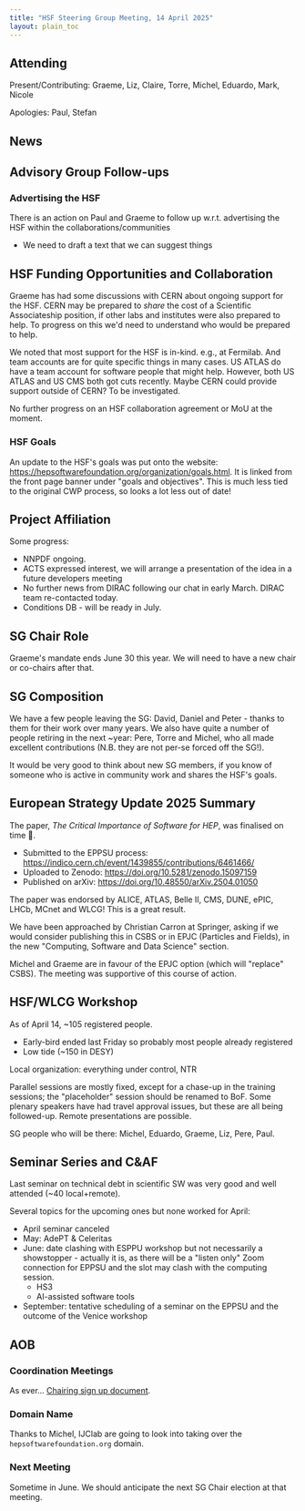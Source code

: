 ```yaml
---
title: "HSF Steering Group Meeting, 14 April 2025"
layout: plain_toc
---
```


## Attending

Present/Contributing: Graeme, Liz, Claire, Torre, Michel, Eduardo, Mark, Nicole

Apologies: Paul, Stefan

## News

## Advisory Group Follow-ups

### Advertising the HSF

There is an action on Paul and Graeme to follow up w.r.t. advertising the HSF within the collaborations/communities

- We need to draft a text that we can suggest things

## HSF Funding Opportunities and Collaboration

Graeme has had some discussions with CERN about ongoing support for the HSF. CERN may be prepared to *share* the cost of a Scientific Associateship position, if other labs and institutes were also prepared to help. To progress on this we'd need to understand who would be prepared to help.

We noted that most support for the HSF is in-kind. e.g., at Fermilab. And team accounts are for quite specific things in many cases. US ATLAS do have a team account for software people that might help. However, both US ATLAS and US CMS both got cuts recently. Maybe CERN could provide support outside of CERN? To be investigated.

No further progress on an HSF collaboration agreement or MoU at the moment.

### HSF Goals

An update to the HSF's goals was put onto the website: <https://hepsoftwarefoundation.org/organization/goals.html>. It is linked from the front page banner under "goals and objectives". This is much less tied to the original CWP process, so looks a lot less out of date!

## Project Affiliation

Some progress:

- NNPDF ongoing.
- ACTS expressed interest, we will arrange a presentation of the idea in a future developers meeting
- No further news from DIRAC following our chat in early March. DIRAC team re-contacted today.
- Conditions DB - will be ready in July.

## SG Chair Role

Graeme's mandate ends June 30 this year. We will need to have a new chair or co-chairs after that.

## SG Composition

We have a few people leaving the SG: David, Daniel and Peter - thanks to them for their work over many years. We also have quite a number of people retiring in the next ~year: Pere, Torre and Michel, who all made excellent contributions (N.B. they are not per-se forced off the SG!).

It would be very good to think about new SG members, if you know of someone who is active in community work and shares the HSF's goals.

## European Strategy Update 2025 Summary

The paper, *The Critical Importance of Software for HEP*, was finalised on time 👏.

- Submitted to the EPPSU process: <https://indico.cern.ch/event/1439855/contributions/6461466/>
- Uploaded to Zenodo: <https://doi.org/10.5281/zenodo.15097159>
- Published on arXiv: <https://doi.org/10.48550/arXiv.2504.01050>

The paper was endorsed by ALICE, ATLAS, Belle II, CMS, DUNE, ePIC, LHCb, MCnet and WLCG! This is a great result.

We have been approached by Christian Carron at Springer, asking if we would consider publishing this in CSBS or in EPJC (Particles and Fields), in the new "Computing, Software and Data Science" section.

Michel and Graeme are in favour of the EPJC option (which will "replace" CSBS). The meeting was supportive of this course of action.

## HSF/WLCG Workshop

As of April 14, ~105 registered people.

- Early-bird ended last Friday so probably most people already registered
- Low tide (~150 in DESY)

Local organization: everything under control, NTR

Parallel sessions are mostly fixed, except for a chase-up in the training sessions; the "placeholder" session should be renamed to BoF. Some plenary speakers have had travel approval issues, but these are all being followed-up. Remote presentations are possible.

SG people who will be there: Michel, Eduardo, Graeme, Liz, Pere, Paul.

## Seminar Series and C&AF

Last seminar on technical debt in scientific SW was very good and well attended (~40 local+remote).

Several topics for the upcoming ones but none worked for April:

- April seminar canceled
- May: AdePT & Celeritas
- June: date clashing with ESPPU workshop but not necessarily a showstopper - actually it is, as there will be a "listen only" Zoom connection for EPPSU and the slot may clash with the computing session.
    - HS3
    - AI-assisted software tools
- September: tentative scheduling of a seminar on the EPPSU and the outcome of the Venice workshop

## AOB

### Coordination Meetings

As ever... [Chairing sign up document](https://docs.google.com/spreadsheets/d/1Z1Z4payCpieOLiVFcC6y9j-KCj71u6xX232LHUgIHfI/edit).

### Domain Name

Thanks to Michel, IJClab are going to look into taking over the `hepsoftwarefoundation.org` domain.

### Next Meeting

Sometime in June. We should anticipate the next SG Chair election at that meeting.
